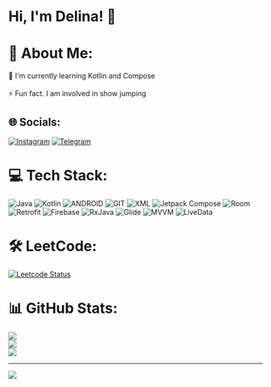 
# Hi, I'm Delina! 👋


# 💫 About Me:
🧠 I'm currently learning Kotlin and Compose<br><br>⚡️ Fun fact. I am involved in show jumping<br>


## 🌐 Socials:

[![Instagram](https://img.shields.io/badge/Instagram-9a57de.svg?logo=Instagram&logoColor=white)](https://instagram.com/delina.code) 
[![Telegram](https://img.shields.io/badge/Telegram-2CA5E0?style=flat-squeare&logo=telegram&logoColor=white)](https://t.me/delina_dd) 



# 💻 Tech Stack:
![Java](https://img.shields.io/badge/java-5a0d78.svg?style=for-the-badge&logo=java&logoColor=white) ![Kotlin](https://img.shields.io/badge/kotlin-1c0f91.svg?style=for-the-badge&logo=kotlin&logoColor=white) ![ANDROID](https://img.shields.io/badge/android-%2320232a.svg?style=for-the-badge&logo=android&logoColor=%a4c639) ![GIT](https://img.shields.io/badge/Git-5a0d78?style=for-the-badge&logo=git&logoColor=white) ![XML](https://img.shields.io/badge/XML-1c0f91?style=for-the-badge&logoColor=FABD14) ![Jetpack Compose](https://img.shields.io/badge/Jetpack_Compose-21232a?style=for-the-badge&logo=JetpackCompose&logoColor=4285F4) ![Room](https://img.shields.io/badge/Room-1c0f91?style=for-the-badge) ![Retrofit](https://img.shields.io/badge/Retrofit-5a0d78?style=for-the-badge) ![Firebase](https://img.shields.io/badge/Firebase-1c0f91?style=for-the-badge&logo=Firebase&logoColor=#FFCA28) ![RxJava](https://img.shields.io/badge/RxJava-21232a?style=for-the-badge) ![Glide](https://img.shields.io/badge/Glide-5a0d78?style=for-the-badge) ![MVVM](https://img.shields.io/badge/MVVM-1c0f91?style=for-the-badge) ![LiveData](https://img.shields.io/badge/LiveData-%2320232a?style=for-the-badge)

# 🛠️ LeetCode:
[![Leetcode Status](https://leetcard.jacoblin.cool/delina95?theme=dark&font=ABeeZee)](https://leetcode.com/delina95)

# 📊 GitHub Stats:
![](https://github-readme-stats.vercel.app/api?username=androidDelina&theme=dark&hide_border=false&include_all_commits=false&count_private=false)<br/>
![](https://github-readme-streak-stats.herokuapp.com/?user=androidDelina&theme=dark&hide_border=false)<br/>
![](https://github-readme-stats.vercel.app/api/top-langs/?username=androidDelina&theme=dark&hide_border=false&include_all_commits=false&count_private=false&layout=compact)

---
[![](https://visitcount.itsvg.in/api?id=androidDelina&icon=0&color=0)](https://visitcount.itsvg.in)




